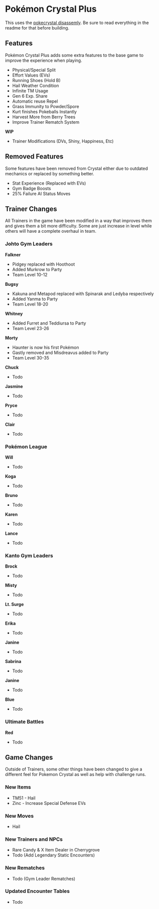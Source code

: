# Pokémon Crystal Plus

This uses the [pokecrystal disassemly](https://github.com/pret/pokecrystal). Be sure to read everything in the readme for that before building.

## Features

Pokémon Crystal Plus adds some extra features to the base game to improve the experience when playing. 

- Physical/Special Split
- Effort Values (EVs)
- Running Shoes (Hold B)
- Hail Weather Condition
- Infinite TM Usage
- Gen 6 Exp. Share
- Automatic reuse Repel
- Grass Immunity to Powder/Spore
- Kurt finishes Pokeballs Instantly
- Harvest More from Berry Trees
- Improve Trainer Rematch System

**WIP**
- Trainer Modifications (DVs, Shiny, Happiness, Etc)

## Removed Features

Some features have been removed from Crystal either due to outdated mechanics or replaced by something better.

- Stat Experience (Replaced with EVs)
- Gym Badge Boosts
- 25% Failure AI Status Moves

## Trainer Changes

All Trainers in the game have been modified in a way that improves them and gives them a bit more difficulty. Some are just increase in level while others will have a complete overhaul in team. 

### Johto Gym Leaders

**Falkner**
- Pidgey replaced with Hoothoot
- Added Murkrow to Party
- Team Level 10-12

**Bugsy**
- Kakuna and Metapod replaced with Spinarak and Ledyba respectively
- Added Yanma to Party
- Team Level 18-20

**Whitney**
- Added Furret and Teddiursa to Party
- Team Level 23-26

**Morty**
- Haunter is now his first Pokémon
- Gastly removed and Misdreavus added to Party
- Team Level 30-35

**Chuck**
- Todo

**Jasmine**
- Todo

**Pryce**
- Todo

**Clair**
- Todo

### Pokémon League

**Will**
- Todo

**Koga**
- Todo

**Bruno**
- Todo

**Karen**
- Todo

**Lance**
- Todo

### Kanto Gym Leaders

**Brock**
- Todo

**Misty**
- Todo

**Lt. Surge**
- Todo

**Erika**
- Todo

**Janine**
- Todo

**Sabrina**
- Todo

**Janine**
- Todo

**Blue**
- Todo

### Ultimate Battles

**Red**
- Todo

## Game Changes

Outside of Trainers, some other things have been changed to give a different feel for Pokemon Crystal as well as help with challenge runs.

### New Items

- TM51 - Hail
- Zinc - Increase Special Defense EVs

### New Moves

- Hail

### New Trainers and NPCs

- Rare Candy & X Item Dealer in Cherrygrove
- Todo (Add Legendary Static Encounters)

### New Rematches

- Todo (Gym Leader Rematches)

### Updated Encounter Tables

- Todo


